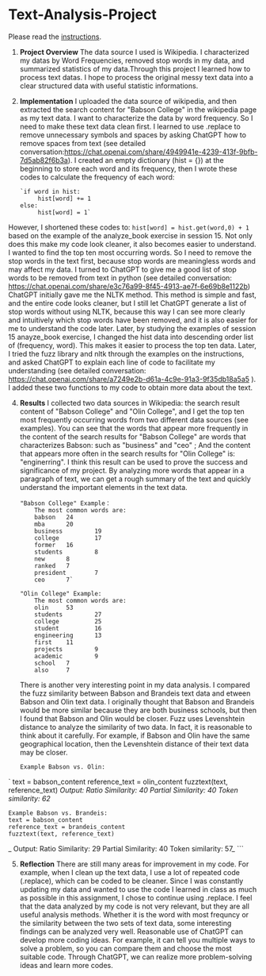 # Text-Analysis-Project
 
Please read the [instructions](instructions.md).

1. **Project Overview**
    The data source I used is Wikipedia. I characterized my datas by Word Frequencies, removed stop words in my data, and summarized statistics of my data.Through this project I learned how to process text datas. I hope to process the original messy text data into a clear structured data with useful statistic informations. 

2. **Implementation**
    I uploaded the data source of wikipedia, and then extracted the search content for "Babson College" in the wikipedia page as my text data. I want to characterize the data by word frequency. So I need to make these text data clean first. I learned to use .replace to remove unnecessary symbols and spaces by asking ChatGPT how to remove spaces from text (see detailed conversation:https://chat.openai.com/share/4949941e-4239-413f-9bfb-7d5ab82f6b3a). I created an empty dictionary (hist = {}) at the beginning to store each word and its frequency, then I wrote these codes to calculate the frequency of each word:
   ```
   `if word in hist:
        hist[word] += 1
   else:
        hist[word] = 1`
   ```
However, I shortened these codes to: `hist[word] = hist.get(word,0) + 1` based on the example of the analyze_book exercise in session 15. Not only does this make my code look cleaner, it also becomes easier to understand.
    I wanted to find the top ten most occurring words. So I need to remove the stop words in the text first, because stop words are meaningless words and may affect my data. I turned to ChatGPT to give me a good list of stop words to be removed from text in python (see detailed conversation: https://chat.openai.com/share/e3c76a99-8f45-4913-ae7f-6e69b8e1122b) ChatGPT initially gave me the NLTK method. This method is simple and fast, and the entire code looks cleaner, but I still let ChatGPT generate a list of stop words without using NLTK, because this way I can see more clearly and intuitively which stop words have been removed, and it is also easier for me to understand the code later. Later, by studying the examples of session 15 anayze_book exercise, I changed the hist data into descending order list of (frequency, word). This makes it easier to process the top ten data. Later, I tried the fuzz library and nltk through the examples on the instructions, and asked ChatGPT to explain each line of code to facilitate my understanding (see detailed conversation: https://chat.openai.com/share/a7249e2b-d61a-4c9e-91a3-9f35db18a5a5 ). I added these two functions to my code to obtain more data about the text.

4. **Results**
    I collected two data sources in Wikipedia: the search result content of "Babson College" and "Olin College", and I get the top ten most frequently occurring words from two different data sources (see examples). You can see that the words that appear more frequently in the content of the search results for "Babson College" are words that characterizes Babson: such as "business" and "ceo" ; And the content that appears more often in the search results for "Olin College" is: "enginerring". I think this result can be used to prove the success and significance of my project. By analyzing more words that appear in a paragraph of text, we can get a rough summary of the text and quickly understand the important elements in the text data.
    ```
    "Babson College" Example： 
        The most common words are:
        babson   24
        mba      20
        business         19
        college          17
        former   16
        students         8
        new      8
        ranked   7
        president        7
        ceo      7`
    
    "Olin College" Example:
        The most common words are:
        olin     53
        students         27
        college          25
        student          16
        engineering      13
        first    11
        projects         9
        academic         9
        school   7
        also     7
    ```
   
    There is another very interesting point in my data analysis. I compared the fuzz similarity between Babson and Brandeis text data and etween Babson and Olin text data. I originally thought that Babson and Brandeis would be more similar because they are both business schools, but then I found that Babson and Olin would be closer. Fuzz uses Levenshtein distance to analyze the similarity of two data. In fact, it is reasonable to think about it carefully. For example, if Babson and Olin have the same geographical location, then the Levenshtein distance of their text data may be closer.

    ```
    Example Babson vs. Olin:
  ` text = babson_content
    reference_text = olin_content
    fuzztext(text, reference_text)
    _Output: 
    Ratio Similarity: 40
    Partial Similarity: 40
    Token similarity: 62_

    Example Babson vs. Brandeis:
    text = babson_content
    reference_text = brandeis_content
    fuzztext(text, reference_text)
   _ Output: 
    Ratio Similarity: 29
    Partial Similarity: 40
    Token similarity: 57_
    ```
   
5. **Reflection**
    There are still many areas for improvement in my code. For example, when I clean up the text data, I use a lot of repeated code (.replace), which can be coded to be cleaner.  Since I was constantly updating my data and wanted to use the code I learned in class as much as possible in this assignment, I chose to continue using .replace. I feel that the data analyzed by my code is not very relevant, but they are all useful analysis methods. Whether it is the word with most frequncy or the similarity between the two sets of text data, some interesting findings can be analyzed very well.
    Reasonable use of ChatGPT can develop more coding ideas. For example, it can tell you multiple ways to solve a problem, so you can compare them and choose the most suitable code. Through ChatGPT, we can realize more problem-solving ideas and learn more codes.

